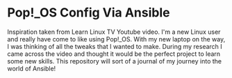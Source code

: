 # Pop!_OS Config Via Ansible

Inspiration taken from Learn Linux TV Youtube video. I'm a new Linux user and really have come to like using Pop!_OS. With my new laptop on the way, I was thinking of all the tweaks that I wanted to make. During my research I came across the video and thought it would be the perfect project to learn some new skills. This repository will sort of a journal of my journey into the world of Ansible!


